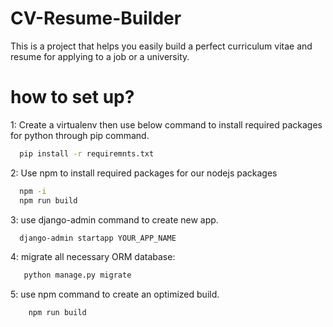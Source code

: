 # CV-Resume-Builder
This is a project that helps you easily build a perfect curriculum vitae and resume for applying to a job or a university.

# how to set up?

1: Create a virtualenv then use below command to install required packages for python through pip command.

```bash
  pip install -r requiremnts.txt
```

  
2: Use npm to install required packages for our nodejs packages

```bash
  npm -i
  npm run build
```

3: use django-admin command to create new app.

```bash
  django-admin startapp YOUR_APP_NAME
```

4: migrate all necessary ORM database:

```bash
   python manage.py migrate
```

5: use npm command to create an optimized build.

```bash
    npm run build
```


  

